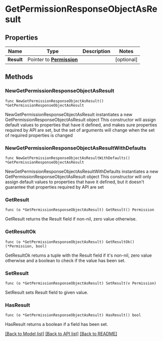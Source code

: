 # GetPermissionResponseObjectAsResult

## Properties

Name | Type | Description | Notes
------------ | ------------- | ------------- | -------------
**Result** | Pointer to [**Permission**](Permission.md) |  | [optional] 

## Methods

### NewGetPermissionResponseObjectAsResult

`func NewGetPermissionResponseObjectAsResult() *GetPermissionResponseObjectAsResult`

NewGetPermissionResponseObjectAsResult instantiates a new GetPermissionResponseObjectAsResult object
This constructor will assign default values to properties that have it defined,
and makes sure properties required by API are set, but the set of arguments
will change when the set of required properties is changed

### NewGetPermissionResponseObjectAsResultWithDefaults

`func NewGetPermissionResponseObjectAsResultWithDefaults() *GetPermissionResponseObjectAsResult`

NewGetPermissionResponseObjectAsResultWithDefaults instantiates a new GetPermissionResponseObjectAsResult object
This constructor will only assign default values to properties that have it defined,
but it doesn't guarantee that properties required by API are set

### GetResult

`func (o *GetPermissionResponseObjectAsResult) GetResult() Permission`

GetResult returns the Result field if non-nil, zero value otherwise.

### GetResultOk

`func (o *GetPermissionResponseObjectAsResult) GetResultOk() (*Permission, bool)`

GetResultOk returns a tuple with the Result field if it's non-nil, zero value otherwise
and a boolean to check if the value has been set.

### SetResult

`func (o *GetPermissionResponseObjectAsResult) SetResult(v Permission)`

SetResult sets Result field to given value.

### HasResult

`func (o *GetPermissionResponseObjectAsResult) HasResult() bool`

HasResult returns a boolean if a field has been set.


[[Back to Model list]](../README.md#documentation-for-models) [[Back to API list]](../README.md#documentation-for-api-endpoints) [[Back to README]](../README.md)


